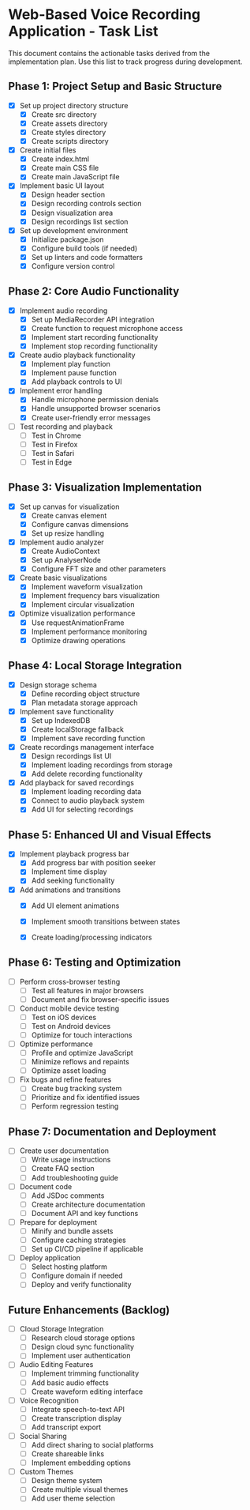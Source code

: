 # Web-Based Voice Recording Application - Task List

This document contains the actionable tasks derived from the implementation plan. Use this list to track progress during development.

## Phase 1: Project Setup and Basic Structure

- [x] Set up project directory structure
  - [x] Create src directory
  - [x] Create assets directory
  - [x] Create styles directory
  - [x] Create scripts directory
- [x] Create initial files
  - [x] Create index.html
  - [x] Create main CSS file
  - [x] Create main JavaScript file
- [x] Implement basic UI layout
  - [x] Design header section
  - [x] Design recording controls section
  - [x] Design visualization area
  - [x] Design recordings list section
- [x] Set up development environment
  - [x] Initialize package.json
  - [x] Configure build tools (if needed)
  - [x] Set up linters and code formatters
  - [x] Configure version control

## Phase 2: Core Audio Functionality

- [x] Implement audio recording
  - [x] Set up MediaRecorder API integration
  - [x] Create function to request microphone access
  - [x] Implement start recording functionality
  - [x] Implement stop recording functionality
- [x] Create audio playback functionality
  - [x] Implement play function
  - [x] Implement pause function
  - [x] Add playback controls to UI
- [x] Implement error handling
  - [x] Handle microphone permission denials
  - [x] Handle unsupported browser scenarios
  - [x] Create user-friendly error messages
- [ ] Test recording and playback
  - [ ] Test in Chrome
  - [ ] Test in Firefox
  - [ ] Test in Safari
  - [ ] Test in Edge

## Phase 3: Visualization Implementation

- [x] Set up canvas for visualization
  - [x] Create canvas element
  - [x] Configure canvas dimensions
  - [x] Set up resize handling
- [x] Implement audio analyzer
  - [x] Create AudioContext
  - [x] Set up AnalyserNode
  - [x] Configure FFT size and other parameters
- [x] Create basic visualizations
  - [x] Implement waveform visualization
  - [x] Implement frequency bars visualization
  - [x] Implement circular visualization
- [x] Optimize visualization performance
  - [x] Use requestAnimationFrame
  - [x] Implement performance monitoring
  - [x] Optimize drawing operations

## Phase 4: Local Storage Integration

- [x] Design storage schema
  - [x] Define recording object structure
  - [x] Plan metadata storage approach
- [x] Implement save functionality
  - [x] Set up IndexedDB
  - [x] Create localStorage fallback
  - [x] Implement save recording function
- [x] Create recordings management interface
  - [x] Design recordings list UI
  - [x] Implement loading recordings from storage
  - [x] Add delete recording functionality
- [x] Add playback for saved recordings
  - [x] Implement loading recording data
  - [x] Connect to audio playback system
  - [x] Add UI for selecting recordings

## Phase 5: Enhanced UI and Visual Effects

- [x] Implement playback progress bar
  - [x] Add progress bar with position seeker
  - [x] Implement time display
  - [x] Add seeking functionality
- [x] Add animations and transitions
  - [x] Add UI element animations
  - [x] Implement smooth transitions between states
  - [x] Create loading/processing indicators


## Phase 6: Testing and Optimization

- [ ] Perform cross-browser testing
  - [ ] Test all features in major browsers
  - [ ] Document and fix browser-specific issues
- [ ] Conduct mobile device testing
  - [ ] Test on iOS devices
  - [ ] Test on Android devices
  - [ ] Optimize for touch interactions
- [ ] Optimize performance
  - [ ] Profile and optimize JavaScript
  - [ ] Minimize reflows and repaints
  - [ ] Optimize asset loading
- [ ] Fix bugs and refine features
  - [ ] Create bug tracking system
  - [ ] Prioritize and fix identified issues
  - [ ] Perform regression testing

## Phase 7: Documentation and Deployment

- [ ] Create user documentation
  - [ ] Write usage instructions
  - [ ] Create FAQ section
  - [ ] Add troubleshooting guide
- [ ] Document code
  - [ ] Add JSDoc comments
  - [ ] Create architecture documentation
  - [ ] Document API and key functions
- [ ] Prepare for deployment
  - [ ] Minify and bundle assets
  - [ ] Configure caching strategies
  - [ ] Set up CI/CD pipeline if applicable
- [ ] Deploy application
  - [ ] Select hosting platform
  - [ ] Configure domain if needed
  - [ ] Deploy and verify functionality

## Future Enhancements (Backlog)

- [ ] Cloud Storage Integration
  - [ ] Research cloud storage options
  - [ ] Design cloud sync functionality
  - [ ] Implement user authentication
- [ ] Audio Editing Features
  - [ ] Implement trimming functionality
  - [ ] Add basic audio effects
  - [ ] Create waveform editing interface
- [ ] Voice Recognition
  - [ ] Integrate speech-to-text API
  - [ ] Create transcription display
  - [ ] Add transcript export
- [ ] Social Sharing
  - [ ] Add direct sharing to social platforms
  - [ ] Create shareable links
  - [ ] Implement embedding options
- [ ] Custom Themes
  - [ ] Design theme system
  - [ ] Create multiple visual themes
  - [ ] Add user theme selection
